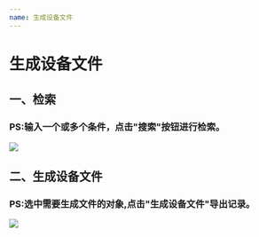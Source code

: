 ```yaml
---
name: 生成设备文件
---
```


# 生成设备文件

## 一、检索
###	PS:输入一个或多个条件，点击"搜索"按钮进行检索。
![](http://upload-images.jianshu.io/upload_images/3990842-e835f2b3da3dc01f.gif?imageMogr2/auto-orient/strip)

## 二、生成设备文件
### PS:选中需要生成文件的对象,点击"生成设备文件"导出记录。
![](http://upload-images.jianshu.io/upload_images/3990842-cb2a152f8e76bd76.gif?imageMogr2/auto-orient/strip)

